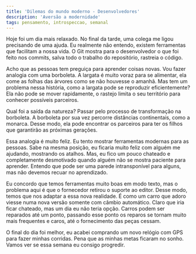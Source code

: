 ```yaml
---
title: 'Dilemas do mundo moderno - Desenvolvedores'
description: 'Aversão a modernidade'
tags: pensamento, introspeccao, semanal
---
```


Hoje foi um dia mais relaxado. No final da tarde, uma colega me ligou precisando
de uma ajuda. Eu realmente não entendo, existem ferramentas que facilitam a nossa
vida. O Git mostra para o desenvolvedor o que foi feito nos commits, salva todo
o trabalho do repositório, rastreia o código.

Acho que as pessoas tem preguiça para aprender coisas novas. Vou fazer analogia
com uma borboleta. A largata é muito voraz para se alimentar, ela come as folhas
das árvores como se não houvesse o amanhã. Mas tem um problema nessa história,
como a largata pode se reproduzir eficientemente? Ela não pode se mover rapidamente,
o rastejo limita o seu território para conhecer possíveis parceiros.

Qual foi a saída da natureza? Passar pelo processo de transformação na borboleta.
A borboleta por sua vez percorre distâncias continentais, como a monarca. Desse modo,
ela pode encontrar os parceiros para ter os filhos que garantirão as próximas gerações.

Essa analogia é muito feliz. Eu tento mostrar ferramentas modernas para as pessoas.
Sabe na mesma posição, eu ficaria muito feliz com alguém me ajudando, mostrando os
atalhos. Mas, eu fico um pouco chateado e completamente desmotivado quando alguém
não se mostra paciente para aprender. Entendo que pode ser uma parede intransponível
para alguns, mas não devemos recuar no aprendizado.

Eu concordo que temos ferramentas muito boas em modo texto, mas o problema aqui é que
o fornecedor retirou o suporte ao editor. Desse modo, temos que nos adaptar a essa
nova realidade. É como um carro que adoro viesse numa nova versão somente com câmbio
automático. Claro que iria ficar chateado, mas um dia eu não teria opção. Carros podem
ser reparados até um ponto, passando esse ponto os reparos se tornam muito mais
frequentes e caros, até o fornecimento das peças cessam.

O final do dia foi melhor, eu acabei comprando um novo relógio com GPS para fazer
minhas corridas. Pena que as minhas metas ficaram no sonho. Vamos ver se essa
semana eu consigo progredir.
